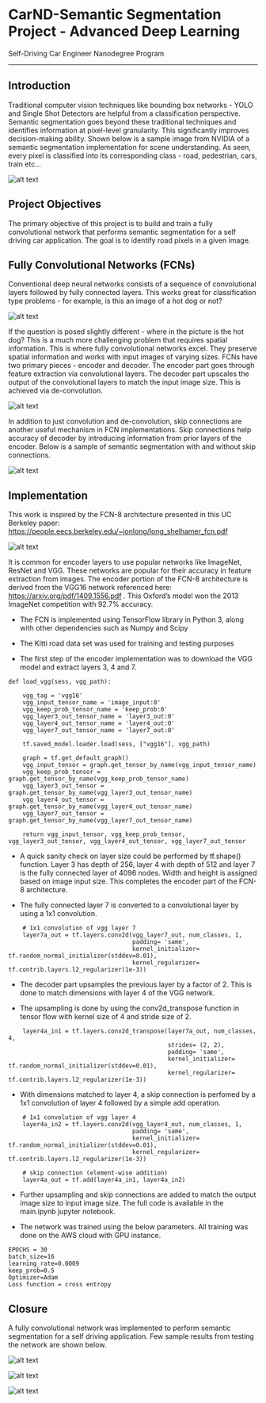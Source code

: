 # CarND-Semantic Segmentation Project - Advanced Deep Learning
Self-Driving Car Engineer Nanodegree Program

---

[//]: # (Image References)
[image1]: ./Images/SceneUnderstandingSample.png
[image2]: ./Images/WhyFCNs.png
[image3]: ./Images/FCN.png
[image4]: ./Images/Skip.png
[image5]: ./Images/FCN8.PNG
[image6]: ./Images/um_000000.png
[image7]: ./Images/umm_000072.png
[image8]: ./Images/uu_000099.png

## Introduction

Traditional computer vision techniques like bounding box networks - YOLO and Single Shot Detectors are helpful from a classification perspective. Semantic segmentation goes beyond these traditional techniques and identifies information at pixel-level granularity. This significantly improves decision-making ability. Shown below is a sample image from NVIDIA of a semantic segmentation implementation for scene understanding. As seen, every pixel is classified into its corresponding class - road, pedestrian, cars, train etc... 

![alt text][image1]

## Project Objectives

The primary objective of this project is to build and train a fully convolutional network that performs semantic segmentation for a self driving car application. The goal is to identify road pixels in a given image. 

## Fully Convolutional Networks (FCNs)

Conventional deep neural networks consists of a sequence of convolutional layers followed by fully connected layers. This works great for classification type problems - for example, is this an image of a hot dog or not? 

![alt text][image2]

If the question is posed slightly different - where in the picture is the hot dog? This is a much more challenging problem that requires spatial information. This is where fully convolutional networks excel. They preserve spatial information and works with input images of varying sizes. FCNs have two primary pieces - encoder and decoder. The encoder part goes through feature extraction via convolutional layers. The decoder part upscales the output of the convolutional layers to match the input image size. This is achieved via de-convolution. 

![alt text][image3]

In addition to just convolution and de-convolution, skip connections are another useful mechanism in FCN implementations. Skip connections help accuracy of decoder by introducing information from prior layers of the encoder. Below is a sample of semantic segmentation with and without skip connections. 

![alt text][image4]

## Implementation

This work is inspired by the FCN-8 architecture presented in this UC Berkeley paper: https://people.eecs.berkeley.edu/~jonlong/long_shelhamer_fcn.pdf

![alt text][image5]

It is common for encoder layers to use popular networks like ImageNet, ResNet and VGG. These networks are popular for their accuracy in feature extraction from images. The encoder portion of the FCN-8 architecture is derived from the VGG16 network referenced here: https://arxiv.org/pdf/1409.1556.pdf . This Oxford’s model won the 2013 ImageNet competition with 92.7% accuracy. 

* The FCN is implemented using TensorFlow library in Python 3, along with other dependencies such as Numpy and Scipy

* The Kitti road data set was used for training and testing purposes

* The first step of the encoder implementation was to download the VGG model and extract layers 3, 4 and 7.

```
def load_vgg(sess, vgg_path):

    vgg_tag = 'vgg16'
    vgg_input_tensor_name = 'image_input:0'
    vgg_keep_prob_tensor_name = 'keep_prob:0'
    vgg_layer3_out_tensor_name = 'layer3_out:0'
    vgg_layer4_out_tensor_name = 'layer4_out:0'
    vgg_layer7_out_tensor_name = 'layer7_out:0'

    tf.saved_model.loader.load(sess, ["vgg16"], vgg_path)
    
    graph = tf.get_default_graph()
    vgg_input_tensor = graph.get_tensor_by_name(vgg_input_tensor_name)
    vgg_keep_prob_tensor = graph.get_tensor_by_name(vgg_keep_prob_tensor_name)
    vgg_layer3_out_tensor = graph.get_tensor_by_name(vgg_layer3_out_tensor_name)
    vgg_layer4_out_tensor = graph.get_tensor_by_name(vgg_layer4_out_tensor_name)
    vgg_layer7_out_tensor = graph.get_tensor_by_name(vgg_layer7_out_tensor_name)
    
    return vgg_input_tensor, vgg_keep_prob_tensor, vgg_layer3_out_tensor, vgg_layer4_out_tensor, vgg_layer7_out_tensor

```
* A quick sanity check on layer size could be performed by tf.shape() function. Layer 3 has depth of 256, layer 4 with depth of 512 and layer 7 is the fully connected layer of 4096 nodes. Width and height is assigned based on image input size. This completes the encoder part of the FCN-8 architecture.

* The fully connected layer 7 is converted to a convolutional layer by using a 1x1 convolution. 

```
	# 1x1 convolution of vgg layer 7
	layer7a_out = tf.layers.conv2d(vgg_layer7_out, num_classes, 1, 
								   padding= 'same', 
								   kernel_initializer= tf.random_normal_initializer(stddev=0.01),
								   kernel_regularizer= tf.contrib.layers.l2_regularizer(1e-3))
```

* The decoder part upsamples the previous layer by a factor of 2. This is done to match dimensions with layer 4 of the VGG network. 

* The upsampling is done by using the conv2d_transpose function in tensor flow with kernel size of 4 and stride size of 2.

```
	layer4a_in1 = tf.layers.conv2d_transpose(layer7a_out, num_classes, 4, 
                                             strides= (2, 2), 
                                             padding= 'same', 
                                             kernel_initializer= tf.random_normal_initializer(stddev=0.01), 
                                             kernel_regularizer= tf.contrib.layers.l2_regularizer(1e-3))
```

* With dimensions matched to layer 4, a skip connection is perfomed by a 1x1 convolution of layer 4 followed by a simple add operation.

```
    # 1x1 convolution of vgg layer 4
    layer4a_in2 = tf.layers.conv2d(vgg_layer4_out, num_classes, 1, 
                                   padding= 'same', 
                                   kernel_initializer= tf.random_normal_initializer(stddev=0.01), 
                                   kernel_regularizer= tf.contrib.layers.l2_regularizer(1e-3))
    
    # skip connection (element-wise addition)
    layer4a_out = tf.add(layer4a_in1, layer4a_in2)
```


* Further upsampling and skip connections are added to match the output image size to input image size. The full code is available in the main.ipynb jupyter notebook. 

* The network was trained using the below parameters. All training was done on the AWS cloud with GPU instance. 

```
EPOCHS = 30
batch_size=16
learning_rate=0.0009
keep_prob=0.5
Optimizer=Adam
Loss function = cross entropy

```

## Closure

A fully convolutional network was implemented to perform semantic segmentation for a self driving application. Few sample results from testing the network are shown below. 

![alt text][image6]

![alt text][image7]

![alt text][image8]


